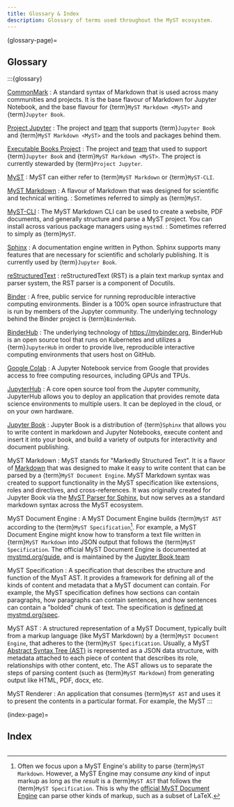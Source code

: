```yaml
---
title: Glossary & Index
description: Glossary of terms used throughout the MyST ecosystem.
---
```


(glossary-page)=

## Glossary

:::{glossary}

[CommonMark](https://commonmark.org/)
: A standard syntax of Markdown that is used across many communities and projects.
It is the base flavour of Markdown for Jupyter Notebook, and the base flavour
for {term}`MyST Markdown <MyST>` and {term}`Jupyter Book`.

[Project Jupyter](https://jupyter.org)
: The project and [team](https://compass.jupyterbook.org/team) that supports {term}`Jupyter Book` and {term}`MyST Markdown <MyST>` and the tools and packages behind them.

[Executable Books Project](https://executablebooks.org)
: The project and [team](https://compass.executablebooks.org/en/latest/team/index.html) that used to support {term}`Jupyter Book` and {term}`MyST Markdown <MyST>`. The project is currently stewarded by {term}`Project Jupyter`.

[MyST](https://mystmd.org)
: MyST can either refer to {term}`MyST Markdown` or {term}`MyST-CLI`.

[MyST Markdown](https://mystmd.org)
: A flavour of Markdown that was designed for scientific and technical writing.
: Sometimes referred to simply as {term}`MyST`.

[MyST-CLI](https://mystmd.org/guide)
: The MyST Markdown CLI can be used to create a website, PDF documents, and generally structure and parse a MyST project. You can install across various package managers using `mystmd`.
: Sometimes referred to simply as {term}`MyST`.

[Sphinx](https://www.sphinx-doc.org)
: A documentation engine written in Python. Sphinx supports many features that are
necessary for scientific and scholarly publishing. It is currently used by {term}`Jupyter Book`.

[reStructuredText](https://docutils.sourceforge.io/rst.html)
: reStructuredText (RST) is a plain text markup syntax and parser system, the RST parser is a component of Docutils.

[Binder](https://mybinder.org)
: A free, public service for running reproducible interactive computing environments.
Binder is a 100% open source infrastructure that is run by members of the Jupyter
community. The underlying technology behind the Binder project is {term}`BinderHub`.

[BinderHub](https://binderhub.readthedocs.io)
: The underlying technology of <https://mybinder.org>, BinderHub is an open source tool that
runs on Kubernetes and utilizes a {term}`JupyterHub` in order to provide live, reproducible
interactive computing environments that users host on GitHub.

[Google Colab](https://colab.research.google.com/)
: A Jupyter Notebook service from Google that provides access to free computing resources,
including GPUs and TPUs.

[JupyterHub](https://jupyterhub.readthedocs.io/en/stable/)
: A core open source tool from the Jupyter community, JupyterHub allows you to
deploy an application that provides remote data science environments to multiple
users. It can be deployed in the cloud, or on your own hardware.

[Jupyter Book](https://jupyterbook.org/)
: Jupyter Book is a distribution of {term}`Sphinx` that allows you to write content
in markdown and Jupyter Notebooks, execute content and insert it into your book,
and build a variety of outputs for interactivity and document publishing.

MyST Markdown
: MyST stands for "Markedly Structured Text". It is a flavor of [Markdown](https://en.wikipedia.org/wiki/Markdown) that was designed to make it easy to write content that can be parsed by a {term}`MyST Document Engine`. MyST Markdown syntax was created to support functionality in the MyST specification like extensions, roles and directives, and cross-references. It was originally created for Jupyter Book via the [MyST Parser for Sphinx](https://myst-parser.readthedocs.io), but now serves as a standard markdown syntax across the MyST ecosystem.

MyST Document Engine
: A MyST Document Engine builds {term}`MyST AST` according to the {term}`MyST Specification`[^myst]. For example, a MyST Document Engine might know how to transform a text file written in {term}`MyST Markdown` into JSON output that follows the {term}`MyST Specification`. The official MyST Document Engine is documented at [mystmd.org/guide](https://mystmd.org/guide), and is maintained by the [Jupyter Book team](https://compass.jupyterbook.org)

[^myst]: Often we focus upon a MyST Engine's ability to parse {term}`MyST Markdown`. However, a MyST Engine may consume _any_ kind of input markup as long as the _result_ is a {term}`MyST AST` that follows the {term}`MyST Specification`. This is why the [official MyST Document Engine](https://mystmd.org) can parse other kinds of markup, such as a subset of LaTeX.

MyST Specification
: A specification that describes the structure and function of the MysT AST. It provides a framework for defining all of the kinds of content and metadata that a MyST document can contain. For example, the MyST specification defines how sections can contain paragraphs, how paragraphs can contain sentences, and how sentences can contain a "bolded" chunk of text. The specification is [defined at mystmd.org/spec](xref:spec/#overview).

MyST AST
: A structured representation of a MyST Document, typically built from a markup language (like MyST Markdown) by a {term}`MyST Document Engine`, that adheres to the {term}`MyST Specification`. Usually, a MyST [Abstract Syntax Tree (AST)](wiki:Abstract_syntax_tree) is represented as a JSON data structure, with metadata attached to each piece of content that describes its role, relationships with other content, etc. The AST allows us to separate the steps of parsing content (such as {term}`MyST Markdown`) from generating output like HTML, PDF, docx, etc.

MyST Renderer
: An application that consumes {term}`MyST AST` and uses it to present the contents in a particular format. For example, the MyST
:::

(index-page)=

## Index

```{show-index}

```
